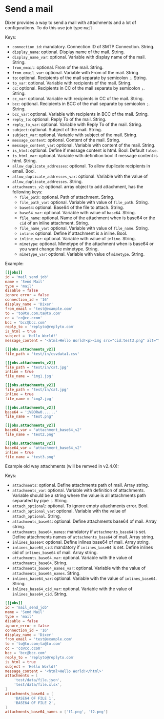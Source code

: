 # Send a mail

Dixer provides a way to send a mail with attachments and a lot of configurations. To do this use job type `mail`.

Keys:

- `connection_id`: mandatory. Connection ID of SMTP Connection. String.
- `display_name`: optional. Display name of the mail. String.
- `display_name_var`: optional. Variable with display name of the mail. String.
- `from_email`: optional. From of the mail. String.
- `from_email_var`: optional. Variable with From of the mail. String.
- `to`: optional. Recipients of the mail separate by semicolon `;`. String.
- `to_var`: optional. Variable with recipients of the mail. String.
- `cc`: optional. Recipients in CC of the mail separate by semicolon `;`. String.
- `cc_var`: optional. Variable with recipients in CC of the mail. String.
- `bcc`: optional. Recipients in BCC of the mail separate by semicolon `;`. String.
- `bcc_var`: optional. Variable with recipients in BCC of the mail. String.
- `reply_to`: optional. Reply To of the mail. String.
- `reply_to_var`: optional. Variable with Reply To of the mail. String.
- `subject`: optional. Subject of the mail. String.
- `subject_var`: optional. Variable with subject of the mail. String.
- `message_content`: optional. Content of the mail. String.
- `message_content_var`: optional. Variable with content of the mail. String.
- `is_html`: optional. Define if message content is html. Bool. Default `false`.
- `is_html_var`: optional. Variable with definition bool if message content is html. String.
- `allow_duplicate_addresses`: optional. To allow duplicate recipients in email. Bool.
- `allow_duplicate_addresses_var`: optional. Variable with the value of `allow_duplicate_addresses`. String.
- `attachments_v2`: optional. array object to add attachment, has the following keys:
    - `file_path`: optional. Path of attachment. String.
    - `file_path_var`: optional. Variable with value of `file_path`. String.
    - `base64`: optional. Base64 of the file to attach. String.
    - `base64_var`: optional. Variable with value of `base64`. String.
    - `file_name`: optional. Name of the attachment when is base64 or the `cid` of an inline attachment. String.
    - `file_name_var`: optional. Variable with value of `file_name`. String.
    - `inline`: optional. Define if attachment is a inline. Bool.
    - `inline_var`: optional. Variable with value of `inline`. String.
    - `mimetype`: optional. Mimetype of the attachment when is base64 or you want change the mimetype. String.
    - `mimetype_var`: optional. Variable with value of `mimetype`. String.


Example:

```toml
[[jobs]]
id = 'mail_send_job'
name = 'Send Mail'
type = 'mail'
disable = false
ignore_error = false
connection_id = '16'
display_name = 'Dixer'
from_email = 'test@example.com'
to = 'to@to.com;ta@to.com'
cc = 'cc@cc.ccom'
bcc = 'bcc@bcc.com'
reply_to = 'replyto@replyto.com'
is_html = true
subject = 'Hello World!'
message_content = '<html>Hello World!<p><img src="cid:test3.png" alt="test3" /><img src="cid:img1.jpg" alt="cat1" /></p><p><img src="cid:img2.jpg" alt="cat2" /></p></html>'

[[jobs.attachments_v2]]
file_path = 'test/in/csvdata1.csv'

[[jobs.attachments_v2]]
file_path = 'test/in/cat.jpg'
inline = true
file_name = 'img1.jpg'

[[jobs.attachments_v2]]
file_path = 'test/in/cat.jpg'
inline = true
file_name = 'img2.jpg'

[[jobs.attachments_v2]]
base64 = 'iVBORw0......'
file_name = "test.png"

[[jobs.attachments_v2]]
base64_var = "attachment_base64_v2"
file_name = "test2.png"

[[jobs.attachments_v2]]
base64_var = "attachment_base64_v2"
inline = true
file_name = "test3.png"
```

Example old way attachments (will be remved in v2.4.0):

Keys:

- `attachments`: optional. Define attachments path of mail. Array string.
- `attachments_var`: optional. Variable with definition of attachments. Variable should be a string where the value is all attachments path separated by pipe `|`. String.
- `attach_optional`: optional. To ignore empty attachments error. Bool.
- `attach_optional_var`: optional. Variable with the value of `attach_optional`. String.
- `attachments_base64`: optional. Define attachments base64 of mail. Array string.
- `attachments_base64_names`: mandatory if `attachments_base64` is set. Define attachments names of `attachments_base64` of mail. Array string.
- `inlines_base64`: optional. Define inlines base64 of mail. Array string.
- `inlines_base64_cid`: mandatory if `inlines_base64` is set. Define inlines cid of `inlines_base64` of mail. Array string.
- `attachments_base64_var`: optional. Variable with the value of `attachments_base64`. String.
- `attachments_base64_names_var`: optional. Variable with the value of `attachments_base64_names`. String.
- `inlines_base64_var`: optional. Variable with the value of `inlines_base64`. String.
- `inlines_base64_cid_var`: optional. Variable with the value of `inlines_base64_cid`. String.

```toml
[[jobs]]
id = 'mail_send_job'
name = 'Send Mail'
type = 'mail'
disable = false
ignore_error = false
connection_id = '16'
display_name = 'Dixer'
from_email = 'test@example.com'
to = 'to@to.com;ta@to.com'
cc = 'cc@cc.ccom'
bcc = 'bcc@bcc.com'
reply_to = 'replyto@replyto.com'
is_html = true
subject = 'Hello World!'
message_content = '<html>Hello World!</html>'
attachments = [
    'test/data/file.json',
    'test/data/file.xlsx',
]
attachments_base64 = [
    'BASE64 OF FILE 1',
    'BASE64 OF FILE 2',
]
attachments_base64_names = ['f1.png', 'f2.png']
```